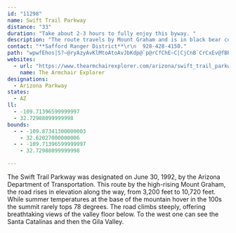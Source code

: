 ```yaml
---
id: "11298"
name: Swift Trail Parkway
distance: "33"
duration: "Take about 2-3 hours to fully enjoy this byway. "
description: "The route travels by Mount Graham and is in black bear country. The road climbs steeply, offering breathtaking views of the valley floor below. To the west one can see the Santa Catalinas and then the Gila Valley. "
contact: "**Safford Ranger District**\r\n  928-428-4150."
path: "wpwfEhos|S?~@ryAzyAvKlMtoAtoAvJbKdp@`p@rCfChE~C|CjCnB`CrCxEv@fBPxBAp@WnAUn@s@bAqAv@mBRsDg@y@@wA^q@d@s@jAi@~AEtBXdB`@~@lBfC|CjCbBx@vEfApAx@vAzB`JzRbBlBhBpAlElBx@x@~BrDh@d@fBn@nDZr@TnA~@r@lARpA?xAk@xDAlAb@`CTj@~@~@|An@|EHn@Rt@l@b@x@h@fBz@hEbD|Fv@jBfAjAZh@z@dEr@~Ah@z@bBbARXj@lBh@lDnApBXtAX\\fD@h@L^h@h@lAn@xBx@|ErBdDJ^CrBXzD[pCDXb@r@Tr@k@fF?h@N`@pBz@v@dAXjBXzGNj@PV\\FZQTs@VgBTc@RCZ@x@~@^JXCx@_@b@DTXBr@WnABl@Hd@h@fA@j@{AhImAp@_@`@M|A?nDw@~BNjBNLZIO{AH[XUlCElFo@~AgEh@Yr@FdAdArAR~@~@XCfAs@tBd@hBSh@XTXx@jE~BnEvAP^L^d@|@rDX?^e@n@[j@CfB~@bA\\^`@Jt@r@pCn@f@ZB`@M~@u@nB_AbAiAhAm@b@Ix@Jn@j@DdAYxAl@nADfA}A~GEp@JtARXnARr@n@d@r@v@lB?lBN^hAlAPd@l@`EHRn@b@^fAT?PQC{CFm@\\q@h@_Cz@sBB[S_BBYlAkDf@YfA\\h@n@\\jAJ~@TfEJ\\dAhAZAt@s@~@i@l@BhAl@APMDS?c@Wq@Py@r@e@r@]J_AKyBqAY[YCEh@pAx@h@~@x@^pAT`@Er@g@d@MXDlAl@^DdCe@jCDNJ?RSPoCB_@Hy@f@y@BiAWi@DiA`AqAAa@LIPIR?^^lAB~@iAj@OZbAjC?l@s@v@YzAs@l@u@~C?jDQz@?j@JfBVd@f@Gd@cBLOj@Yr@In@J^^JlBVLHSToBhAyAr@eBNy@Ek@gAg@?e@d@ShAZ\\?PKVa@TmAVk@VQvBMj@Pr@d@hASh@@~@v@d@lBf@fAIxAYf@H|@h@lAnAl@tBGPJ^t@d@rBZr@zC~CbG~@|C@^Nn@x@|@n@dADx@b@R`ADzBNb@v@f@Zf@@b@f@~@C~AXfA`A~@p@Ph@]NeCb@gATmA~A{Dl@Wn@RbAr@ZD\\[?e@aAsAQo@s@u@eAe@c@g@h@yAKwBJuAZ_AIeAF_@NGd@Fj@YfA_ARGbCT|BADWEY{@sAKs@DsATy@LGNEPRf@lCPXf@^d@KL_C?cCMsBPc@ZEVLl@|@lExB|AxBr@rAjAtDBdKIfDXLTKvBuCJ_@H}ALGPDJ^b@tFbBlGO\\m@DQX?Rd@dA?NKVQDqAKYFuChCqAX_Az@mAf@mAH?d@v@@lEs@nARhD{@pEf@dBs@XFB\\_BxAmCt@gAh@o@n@k@|AiB?}@`AcAJELDPVLV?`Ag@h@KtAl@fCgAn@Kh@Lx@h@h@@tAm@`B_@lAmAT?FTKXsCpCaAtBsA^uAJy@\\eAnAcAx@c@pAUZo@\\}@LEJDRb@?dBe@lA{@rCyAr@ErAR~@Qx@B\\MjA_Br@_@x@_BlFsDtAeBvAm@d@g@h@qArAgBSkCB{@N]JAXLr@~A~AlBjC~Az@t@Xd@Fj@Gl@s@vBs@fB_AxAo@~BoA`D?j@^~CIf@Yr@yBpBy@fAmBdA}F`I}EnDoCfEi@h@qDx@{@f@sAxB]~@BtBSxBHlC_@nAUZYPi@FyC_AcADs@v@eAfBcAzCU^gCdBoArB_Al@y@GwC_AmCyAeAP_@`@mAzCEdAHrAKdBWd@_B`Ai@p@I`@?n@x@zCd@fCl@~@jAdAb@r@B^CpAc@b@iAd@e@DoCGsBDwBW_@D_Af@iBhBe@FaCe@uBGo@KqAgAYe@o@QUJu@jBSHwAB{@L}BAk@RyA~@Sh@?pA_B~BIf@@^jBjFNl@CZ]b@_Ed@cBl@[t@Gv@RdBEtDXp@hAr@dCjAV`@?d@QVw@HmEo@i@FiAd@y@d@wCtCiCfBcAhAuA~@]`@IjALfBYxF?xANtB?XMR[J_@MgAeA{A{@cAkBo@GyANiA?iAc@}BqBeBVg@?[KsA}@iAGo@Xi@tA]PeDa@mB}@yA^SP{@lCu@jAQf@IpABn@^lDKrCWdAqAbCmAz@}ARaAGiAk@wAA_AZoBpC{BI{Ad@qBG_@NG\\?XtAxADJEf@]\\oA?WLgBxBi@Ly@A_AZIX?vCKXQXWR}@FYR?bAR`BEpADr@h@xA?d@_@~AChBYv@QTi@PmBR_AA_ASy@kAc@WcANiAk@[C]J_@x@CbA\\X"
websites:
  - url: "https://www.thearmchairexplorer.com/arizona/swift_trail_parkway.php"
    name: The Armchair Explorer
designations:
  - Arizona Parkway
states:
  - AZ
ll:
  - -109.71396599999997
  - 32.72988099999998
bounds:
  - - -109.87341300000003
    - 32.62027000000006
  - - -109.71396599999997
    - 32.72988099999998

---
```


The Swift Trail Parkway was designated on June 30, 1992, by the Arizona Department of Transportation. This route by the high-rising Mount Graham, the road rises in elevation along the way, from 3,200 feet to 10,720 feet. While summer temperatures at the base of the mountain hover in the 100s the summit rarely tops 78 degrees. The road climbs steeply, offering breathtaking views of the valley floor below. To the west one can see the Santa Catalinas and then the Gila Valley.

